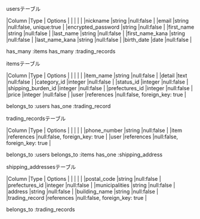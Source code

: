 usersテーブル

|Column             |Type   | Options                | 
|                   |       |                        |
|nickname           |string |null:false              |
|email              |string |null:false, unique:true |
|encrypted_password |string |null:false              |
|first_name         |string |null:false              |
|last_name          |string |null:false              |
|first_name_kana    |string |null:false              |
|last_name_kana     |string |null:false              |
|birth_date         |date   |null:false              |

has_many :items
has_many :trading_records


itemsテーブル

|Column              |Type       | Options                      | 
|                    |           |                              |
|item_name           |string     |null:false                    |
|detail              |text       |null:false                    |
|category_id         |integer    |null:false                    |
|status_id           |integer    |null:false                    |
|shipping_burden_id  |integer    |null:false                    |
|prefectures_id      |integer    |null:false                    |
|price               |integer    |null:false                    |
|user                |references |null:false, foreign_key: true |

belongs_to :users
has_one :trading_record


trading_recordsテーブル

|Column         |Type       | Options                      | 
|               |           |                              |
|phone_number   |string     |null:false                    |
|item           |references |null:false, foreign_key: true |
|user           |references |null:false, foreign_key: true |

belongs_to :users
belongs_to :items
has_one :shipping_address


shipping_addressesテーブル

|Column         |Type       | Options                      | 
|               |           |                              |
|postal_code    |string     |null:false                    |
|prefectures_id |integer    |null:false                    |
|municipalities |string     |null:false                    |
|address        |string     |null:false                    |
|building_name  |string     |null:false                    |
|trading_record |references |null:false, foreign_key: true |

belongs_to :trading_records
